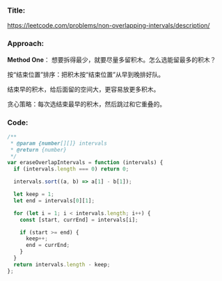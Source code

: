 ### **Title:**

https://leetcode.com/problems/non-overlapping-intervals/description/

### **Approach:**

**Method One**：
想要拆得最少，就要尽量多留积木。怎么选能留最多的积木？

按“结束位置”排序：把积木按“结束位置”从早到晚排好队。

结束早的积木，给后面留的空间大，更容易放更多积木。

贪心策略：每次选结束最早的积木，然后跳过和它重叠的。

### **Code:**

```js
/**
 * @param {number[][]} intervals
 * @return {number}
 */
var eraseOverlapIntervals = function (intervals) {
  if (intervals.length === 0) return 0;

  intervals.sort((a, b) => a[1] - b[1]);

  let keep = 1;
  let end = intervals[0][1];

  for (let i = 1; i < intervals.length; i++) {
    const [start, currEnd] = intervals[i];

    if (start >= end) {
      keep++;
      end = currEnd;
    }
  }
  return intervals.length - keep;
};
```
